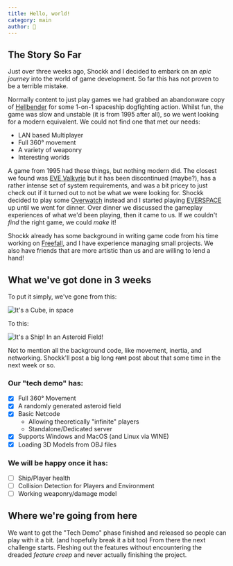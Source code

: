 ```yaml
---
title: Hello, world!
category: main
author: 🦊
---
```

## The Story So Far

Just over three weeks ago, Shockk and I decided to embark on an *epic journey* into the world of game development.
So far this has not proven to be a terrible mistake.

Normally content to just play games we had grabbed an abandonware copy of [Hellbender](https://en.wikipedia.org/wiki/Hellbender_(video_game)) for some 1-on-1 spaceship dogfighting action. Whilst fun, the game was slow and unstable (it is from 1995 after all), so we went looking for a modern equivalent. We could not find one that met our needs:

 - LAN based Multiplayer
 - Full 360° movement
 - A variety of weaponry
 - Interesting worlds

A game from 1995 had these things, but nothing modern did. The closest we found was [EVE Valkyrie](https://www.evevalkyrie.com/) but it has been discontinued (maybe?), has a rather intense set of system requirements, and was a bit pricey to just check out if it turned out to not be what we were looking for.
Shockk decided to play some [Overwatch](https://en.wikipedia.org/wiki/Overwatch_(video_game)) instead and I started playing [EVERSPACE](https://everspace-game.com/) up until we went for dinner.
Over dinner we discussed the gameplay experiences of what we'd been playing, then it came to us. If we couldn't *find* the right game, we could *make* it!

Shockk already has some background in writing game code from his time working on [Freefall](https://freefall.space), and I have experience managing small projects. We also have friends that are more artistic than us and are willing to lend a hand!

## What we've got done in 3 weeks
To put it simply, we've gone from this:

![It's a Cube, in space](/polar-space/assets/img/Spacegame_Cube.png)

To this:

![It's a Ship! In an Asteroid Field!](/polar-space/assets/img/Spacegame_2019-08-03.png)

Not to mention all the background code, like movement, inertia, and networking. Shockk'll post a big long ~~rant~~ post about that some time in the next week or so.

### Our "tech demo" has:
 - [x] Full 360° Movement
 - [x] A randomly generated asteroid field
 - [x] Basic Netcode
	 - Allowing theoretically "infinite" players
	 - Standalone/Dedicated server
 - [x] Supports Windows and MacOS (and Linux via WINE)
 - [x] Loading 3D Models from OBJ files
### We will be happy once it has:
- [ ] Ship/Player health
- [ ] Collision Detection for Players and Environment
- [ ] Working weaponry/damage model

## Where we're going from here
We want to get the "Tech Demo" phase finished and released so people can play with it a bit. (and hopefully break it a bit too)
From there the next challenge starts. Fleshing out the features without encountering the dreaded *feature creep* and never actually finishing the project.
<!--stackedit_data:
eyJoaXN0b3J5IjpbLTEwNjc1MjQ0MDEsNjk5MDM1MzA0LDc5MT
UxMjAzOCw4MzQ3OTUyNzMsLTE2MDcyNjAxMjksLTExNTIxNjQx
MzIsLTEzMzc0NzU4MTIsLTExMjgwMzE3NTAsLTEwNzI4NDI0ND
AsLTIwMzM3MzIxNzgsMjEyOTAxNDQxNCwzMTg2ODUyOThdfQ==

-->